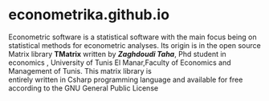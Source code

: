# econometrika.github.io
Econometric software is a statistical software with the main focus being on statistical methods for econometric analyses.
Its origin is in the open source Matrix library **TMatrix** written by ***Zaghdoudi Taha***, Phd student in economics , 
University of Tunis El Manar,Faculty of Economics and Management of Tunis. This matrix library is  
entirely written in Csharp  programming language and available 
for free according to the GNU General Public License 

